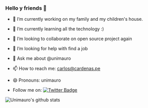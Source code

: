 ### Hello y friends 👋

- 🔭 I’m currently working on my family and my children's house. 
- 🌱 I’m currently learning all the technology :)
- 👯 I’m looking to collaborate on open source project again
- 🤔 I’m looking for help with find a job 
- 💬 Ask me about @unimauro
- 📫 How to reach me: carlos@cardenas.pe
- 😄 Pronouns: unimauro

- Follow me on: [![Twitter Badge](https://img.shields.io/badge/-@Dev_Luismi-1ca0f1?style=flat-square&labelColor=1ca0f1&logo=twitter&logoColor=white&link=https://twitter.com/unimauro)](https://twitter.com/Dev_Luismi)


![Unimauro's github stats](https://github-readme-stats.vercel.app/api/?username=unimauro&show_icons=true&title_color=5ac0a5&icon_color=79ff97&text_color=edf2f7&bg_color=151515)


<!--
**unimauro/unimauro** is a ✨ _special_ ✨ repository because its `README.md` (this file) appears on your GitHub profile.

Here are some ideas to get you started:

- 🔭 I’m currently working on ...
- 🌱 I’m currently learning ...
- 👯 I’m looking to collaborate on ...
- 🤔 I’m looking for help with ...
- 💬 Ask me about ...
- 📫 How to reach me: ...
- 😄 Pronouns: ...
- ⚡ Fun fact: ...
-->
